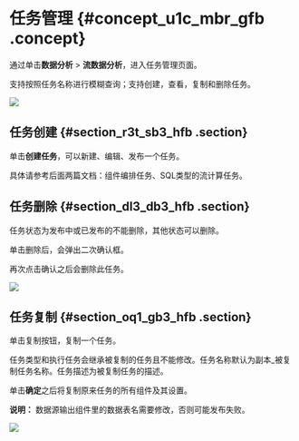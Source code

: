 # 任务管理 {#concept_u1c_mbr_gfb .concept}

通过单击**数据分析** \> **流数据分析**，进入任务管理页面。

支持按照任务名称进行模糊查询；支持创建，查看，复制和删除任务。

![](http://static-aliyun-doc.oss-cn-hangzhou.aliyuncs.com/assets/img/22157/154151293713124_zh-CN.png)

## 任务创建 {#section_r3t_sb3_hfb .section}

单击**创建任务**，可以新建、编辑、发布一个任务。

具体请参考后面两篇文档：组件编排任务、SQL类型的流计算任务。

## 任务删除 {#section_dl3_db3_hfb .section}

任务状态为发布中或已发布的不能删除，其他状态可以删除。

单击删除后，会弹出二次确认框。

再次点击确认之后会删除此任务。

![](images/12855_zh-CN_source.png)

## 任务复制 {#section_oq1_gb3_hfb .section}

单击复制按钮，复制一个任务。

任务类型和执行任务会继承被复制的任务且不能修改。任务名称默认为副本\_被复制任务名称。任务描述为被复制任务的描述。

单击**确定**之后将复制原来任务的所有组件及其设置。

**说明：** 数据源输出组件里的数据表名需要修改，否则可能发布失败。

![](images/12856_zh-CN_source.png)

